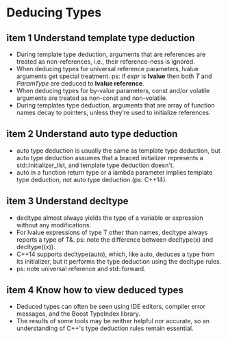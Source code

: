 # Deducing Types

## item 1 Understand template type deduction

- During template type deduction, arguments that are references are treated as non-references, i.e., their reference-ness is ignored.
- When deducing types for universal reference parameters, lvalue arguments get special treatment. ps: if *expr* is **lvalue** then both *T* and *ParamType* are deduced to **lvalue reference**.
- When deducing types for by-value parameters, const and/or volatile arguments are treated as non-const and non-volatile.
- During templates type deduction, arguments that are array of function names decay to pointers, unless they're used to initialize references.

## item 2 Understand auto type deduction

- auto type deduction is usually the same as template type deduction, but auto type deduction assumes that a braced initializer represents a std::initializer_list, and template type deduction doesn't.
- auto in a function return type or a lambda parameter implies template type deduction, not auto type deduction.(ps: C++14).

## item 3 Understand decltype

- decltype almost always yields the type of a variable or expression without any modifications.
- For lvalue expressions of type T other than names, decltype always reports a type of T&. ps: note the difference between decltype(x) and decltype((x)).
- C++14 supports decltype(auto), which, like auto, deduces a type from its initializer, but it performs the type deduction using the decltype rules.
- ps: note universal reference and std::forward.

## item 4 Know how to view deduced types

- Deduced types can often be seen using IDE editors, compiler error messages, and the Boost TypeIndex library.
- The results of some tools may be neither helpful nor accurate, so an understanding of C++'s type deduction rules remain essential.
